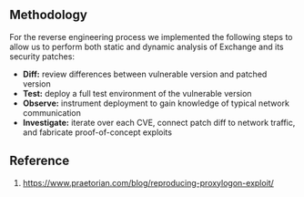 
## Methodology

For the reverse engineering process we implemented the following steps to allow us to perform both static and dynamic analysis of Exchange and its security patches:

- **Diff:** review differences between vulnerable version and patched version
- **Test:** deploy a full test environment of the vulnerable version
- **Observe:** instrument deployment to gain knowledge of typical network communication
- **Investigate:** iterate over each CVE, connect patch diff to network traffic, and fabricate proof-of-concept exploits


## Reference
1. https://www.praetorian.com/blog/reproducing-proxylogon-exploit/